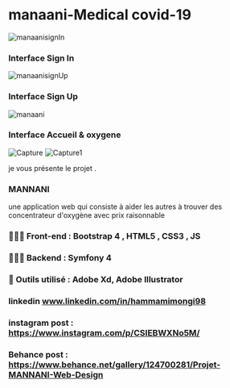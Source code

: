 # manaani-Medical covid-19

![manaanisignIn](https://user-images.githubusercontent.com/79050870/128078031-fe9d7168-33e4-44c5-a0fd-0dcdfa694095.png)
### Interface Sign In 
![manaanisignUp](https://user-images.githubusercontent.com/79050870/128078376-1d0a43f6-2923-4740-9281-1fe31f1bf62a.png)
### Interface Sign Up 
![manaani](https://user-images.githubusercontent.com/79050870/128078385-00a53a57-4193-4dfe-96ac-364835d119e2.png)
### Interface Accueil & oxygene  
![Capture](https://user-images.githubusercontent.com/79050870/128094621-788ad4e2-cf76-4c01-8765-5b80f7a8353d.PNG)
![Capture1](https://user-images.githubusercontent.com/79050870/128094648-903996d7-865d-4802-bed0-888aff9f3ad7.PNG)

je vous présente le projet .
### MANNANI
une application web qui consiste à aider les autres  à trouver des concentrateur d'oxygène avec prix raisonnable
### 👨🏻‍💻 Front-end : Bootstrap 4 , HTML5 , CSS3 , JS
### 👨🏻‍💻 Backend   : Symfony 4  
### 🎨  Outils utilisé : Adobe Xd, Adobe Illustrator

### linkedin www.linkedin.com/in/hammamimongi98
### instagram post : https://www.instagram.com/p/CSIEBWXNo5M/
### Behance post : https://www.behance.net/gallery/124700281/Projet-MANNANI-Web-Design


